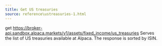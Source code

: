 ```yaml
---
title: Get US treasuries
source: reference\ustreasuries-1.html
---
```


get https://broker-api.sandbox.alpaca.markets/v1/assets/fixed_income/us_treasuries
Serves the list of US treasuries available at Alpaca. The response is sorted by ISIN.
